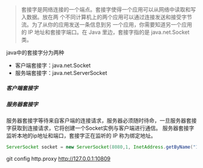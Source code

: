 >套接字是网络连接的一个端点。套接字使得一个应用可以从网络中读取和写入数据。放在两
个不同计算机上的两个应用可以通过连接发送和接受字节流。为了从你的应用发送一条信息到另
一个应用，你需要知道另一个应用的 IP 地址和套接字端口。在 Java 里边，套接字指的是
java.net.Socket 类。

java中的套接字分为两种
- 客户端套接字：java.net.Socket
- 服务端套接字：java.net.ServerSocket

##### 客户端套接字


##### 服务器套接字
服务器套接字等待来自客户端的连接请求，服务器必须随时待命，一旦服务器套接字获取到连接请求，它将创建一个Socket实例与客户端进行通信。
服务器套接字监听本地的ip地址和端口，套接字正在监听的 IP 称为绑定地址。

``` java
ServerSocket socket = new ServerSocket(8080,1, InetAddress.getByName("127.0.0.1"));
```




git config http.proxy http://127.0.0.1:10809
